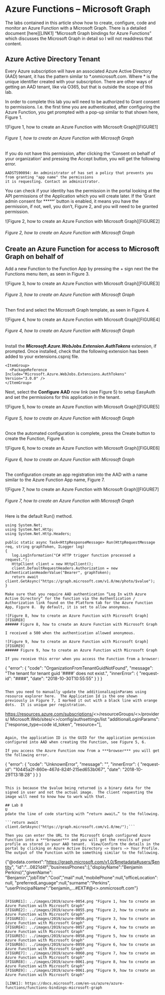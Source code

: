 
# Azure Functions – Microsoft Graph

The labs contained in this article show how to create, configure, code and monitor an Azure Function with a Microsoft Graph.  There is a detailed document [here][LINK1] “Microsoft Graph bindings for Azure Functions” which discusses the Microsoft Graph in detail so I will not readdress that content.

## Azure Active Directory Tenant

Every Azure subscription will have an associated Azure Active Directory (AAD) tenant, it has the pattern similar to *.onmicrosoft.com.  Where * is the unique identifier created with your subscription.  There are other ways of getting an AAD tenant, like via O365, but that is outside the scope of this lab.

In order to complete this lab you will need to be authorized to Grant consent to permissions.  I.e. the first time you are authenticated, after configuring the Azure Function, you get prompted with a pop-up similar to that shown here, Figure 1.

![Figure 1, how to create an Azure Function with Microsoft Graph][FIGURE1]
###### Figure 1, how to create an Azure Function with Microsoft Graph

If you do not have this permission, after clicking the ‘Consent on behalf of your organization’ and pressing the Accept button, you will get the following error.

```
AADSTS90094: An administrator of has set a policy that prevents you from granting "app name" the permissions 
it is requesting. Contact an administrator.
```

You can check if your identity has the permission in the portal looking at the API permissions of the Application which you will create later.  If the ‘Grant admin consent for *****’ button is enabled, it means you have the permission, if not, well, you don’t, Figure 2, and you will need to be granted permission.

![Figure 2, how to create an Azure Function with Microsoft Graph][FIGURE2]
###### Figure 2, how to create an Azure Function with Microsoft Graph

## Create an Azure Function for access to Microsoft Graph on behalf of

Add a new Function to the Function App by pressing the + sign next the the Functions menu item, as seen in Figure 3.

![Figure 3, how to create an Azure Function with Microsoft Graph][FIGURE3]
###### Figure 3, how to create an Azure Function with Microsoft Graph

Then find and select the Microsoft Graph template, as seen in Figure 4.

![Figure 4, how to create an Azure Function with Microsoft Graph][FIGURE4]
###### Figure 4, how to create an Azure Function with Microsoft Graph

Install the ***Microsoft.Azure.WebJobs.Extension.AuthTokens*** extension, if prompted.  Once installed, check that the following extension has been added to your extensions.csproj file.

```
<ItemGroup>
  <PackageReference Include="Microsoft.Azure.WebJobs.Extensions.AuthTokens" Version="3.0.0" />
</ItemGroup>
```

Next, select the **Configure AAD** now link (see Figure 5) to setup EasyAuth and set the permissions for this application in the tenant.

![Figure 5, how to create an Azure Function with Microsoft Graph][FIGURE5]
###### Figure 5, how to create an Azure Function with Microsoft Graph

Once the automated configuration is complete, press the Create button to create the Function, Figure 6.

![Figure 6, how to create an Azure Function with Microsoft Graph][FIGURE6]
###### Figure 6, how to create an Azure Function with Microsoft Graph

The configuration create an app registration into the AAD with a name similar to the Azure Function App name, Figure 7.

![Figure 7, how to create an Azure Function with Microsoft Graph][FIGURE7]
###### Figure 7, how to create an Azure Function with Microsoft Graph

Here is the default Run() method.

```
using System.Net; 
using System.Net.Http; 
using System.Net.Http.Headers;
 
public static async Task<HttpResponseMessage> Run(HttpRequestMessage req, string graphToken, ILogger log)
{
   log.LogInformation("C# HTTP trigger function processed a request."); 
   HttpClient client = new HttpClient();
   client.DefaultRequestHeaders.Authorization = new AuthenticationHeaderValue("Bearer", graphToken);
   return await client.GetAsync("https://graph.microsoft.com/v1.0/me/photo/$value");
}

Make sure that you require AAD authentication “Log In with Azure Active Directory” for the function via the Authentication / Authorization link found on the Platform tab for the Azure Function App, Figure 8.  By default, it is set to allow anonymous.

![Figure 8, how to create an Azure Function with Microsoft Graph][FIGURE8]
###### Figure 8, how to create an Azure Function with Microsoft Graph

I received a 500 when the authentication allowed anonymous.

![Figure 9, how to create an Azure Function with Microsoft Graph][FIGURE9]
###### Figure 9, how to create an Azure Function with Microsoft Graph

If you receive this error when you access the Function from a browser:

```
{
   "error": {
     "code": "OrganizationFromTenantGuidNotFound",
     "message": "The tenant for tenant guid '####' does not exist.",
     "innerError": {
        "request-id": "####",
        "date": "2018-10-30T10:55:55"
     }
   }
}
```

Then you need to manually update the additionalLoginParams using resource explorer here.  The Application Id is the one shown previously in Figure 7, I marked it out with a black line with orange dots.  It is unique per registration.

```
https://resources.azure.com/subscriptions/<>/resourceGroups/<>/providers/
      Microsoft.Web/sites/<>/config/authsettings/list
      "additionalLoginParams": ["response_type=code id_token",
      "resource=<AAD application ID>"],
```

Again, the application ID is the GUID for the application permission configured into AAD when creating the Function, see Figure 5, 6.

If you access the Azure Function now from a ***browser*** you will get the following error.

```
{
     "error": {
     "code": "UnknownError",
     "message": "",
     "innerError": {
        "request-id": "10445a2f-860e-467d-824f-215ed653b067",
        "date": "2018-10-29T13:18:28"
     }
   }
}
```

This is because the $value being returned is a binary data for the signed in user and not the actual image.  The client requesting the image will need to know how to work with that.

## Lab 8
U
pdate the line of code starting with “return await…” to the following.

```return await client.GetAsync("https://graph.microsoft.com/v1.0/me/");```

Then you can enter the URL to the Microsoft Graph configured Azure Function into a ***browser*** and you will get the results of your profile as stored in your AAD tenant.  View/Confirm the details in the portal by clicking on Azure Active Directory –> Users –> Your Profile.  The output of the Function with be something similar to the following.

```
{"@odata.context":"https://graph.microsoft.com/v1.0/$metadata#users/$entity",
"id":"...0821d4f","businessPhones":],"displayName":"Benjamin Perkins)","givenName":
"Benjamin","jobTitle":"Cool","mail":null,"mobilePhone":null,"officeLocation":null,
"preferredLanguage":null,"surname":"Perkins",
"userPrincipalName":"benjamin_...#EXT#@<>.onmicrosoft.com"}
```

[FIGURE1]: ../images/2019/azure-0054.png "Figure 1, how to create an Azure Function with Microsoft Graph"
[FIGURE2]: ../images/2019/azure-0055.png "Figure 2, how to create an Azure Function with Microsoft Graph"
[FIGURE3]: ../images/2019/azure-0056.png "Figure 3, how to create an Azure Function with Microsoft Graph"
[FIGURE4]: ../images/2019/azure-0057.png "Figure 4, how to create an Azure Function with Microsoft Graph"
[FIGURE5]: ../images/2019/azure-0058.png "Figure 5, how to create an Azure Function with Microsoft Graph"
[FIGURE6]: ../images/2019/azure-0059.png "Figure 6, how to create an Azure Function with Microsoft Graph"
[FIGURE7]: ../images/2019/azure-0060.png "Figure 7, how to create an Azure Function with Microsoft Graph"
[FIGURE8]: ../images/2019/azure-0061.png "Figure 8, how to create an Azure Function with Microsoft Graph"
[FIGURE9]: ../images/2019/azure-0061.png "Figure 9, how to create an Azure Function with Microsoft Graph"

[LINK1]: https://docs.microsoft.com/en-us/azure/azure-functions/functions-bindings-microsoft-graph

